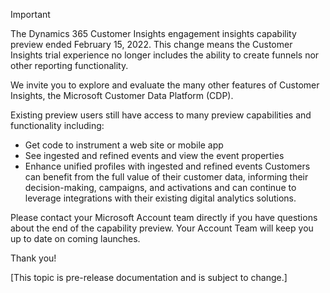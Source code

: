 
> [!IMPORTANT]
> The Dynamics 365 Customer Insights engagement insights capability preview ended February 15, 2022.  This change means the Customer Insights trial experience no longer includes the ability to create funnels nor other reporting functionality.
>
> We invite you to explore and evaluate the many other features of Customer Insights, the Microsoft Customer Data Platform (CDP).   
>  
> Existing preview users still have access to many preview capabilities and functionality including:
> 
> - Get code to instrument a web site or mobile app 
> - See ingested and refined events and view the event properties 
> - Enhance unified profiles with ingested and refined events Customers can benefit from the full value of their customer data, informing their decision-making, campaigns, and activations and can continue to leverage integrations with their existing digital analytics solutions. 
>
> Please contact your Microsoft Account team directly if you have questions about the end of the capability preview. Your Account Team will keep you up to date on coming launches. 
>
>Thank you!


[This topic is pre-release documentation and is subject to change.]
